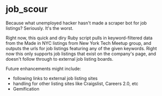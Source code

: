 job_scour
=========

Because what unemployed hacker hasn't made a scraper bot for job listings?  Seriously.  It's the worst.

Right now, this quick and diry Ruby script pulls in keyword-filtered data from the Made in NYC listings from New York Tech Meetup group, and outputs the urls for job listings featuring any of the given keywords.  Right now this only supports job listings that exist on the company's page, and doesn't follow through to external job listing boards.

Future enhancements might include:

- following links to external job listing sites
- handling for other listing sites like Craigslist, Careers 2.0, etc
- Gemification